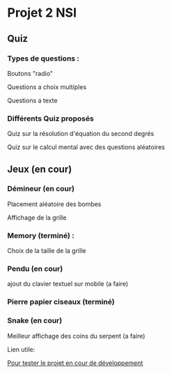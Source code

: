 # **Projet 2 NSI**

## Quiz

### Types de questions :

Boutons "radio"

Questions a choix multiples

Questions a texte

### Différents Quiz proposés

Quiz sur la résolution d'équation du second degrés

Quiz sur le calcul mental avec des questions aléatoires

## Jeux (en cour)

### Démineur (en cour)

Placement aléatoire des bombes

Affichage de la grille

### Memory (terminé) :

Choix de la taille de la grille

### Pendu (en cour)

ajout du clavier textuel sur mobile (a faire)

### Pierre papier ciseaux (terminé)

### Snake (en cour)

Meilleur affichage des coins du serpent (a faire)

Lien utile:

[Pour tester le projet en cour de développement](https://energistix.github.io/projet2/)
